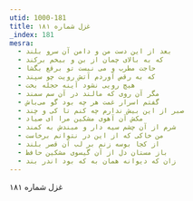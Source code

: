 ```yaml
---
utid: 1000-181
title: غزل شماره ۱۸۱
_index: 181
mesra:
  - بعد از این دست من و دامن آن سرو بلند
  - که به بالای چمان از بن و بیخم برکند
  - حاجت مطرب و می نیست تو برقع بگشا
  - که به رقص آوردم آتش رویت چو سپند
  - هیچ رویی نشود آینه حجله بخت
  - مگر آن روی که مالند در آن سم سمند
  - گفتم اسرار غمت هر چه بود گو می‌باش
  - صبر از این بیش ندارم چه کنم تا کی و چند
  - مکش آن آهوی مشکین مرا ای صیاد
  - شرم از آن چشم سیه دار و مبندش به کمند
  - من خاکی که از این در نتوانم برخاست
  - از کجا بوسه زنم بر لب آن قصر بلند
  - باز مستان دل از آن گیسوی مشکین حافظ
  - زان که دیوانه همان به که بود اندر بند
---
```

غزل شماره ۱۸۱
